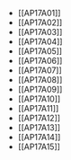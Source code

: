 - [[AP17A01]]
- [[AP17A02]]
- [[AP17A03]]
- [[AP17A04]]
- [[AP17A05]]
- [[AP17A06]]
- [[AP17A07]]
- [[AP17A08]]
- [[AP17A09]]
- [[AP17A10]]
- [[AP17A11]]
- [[AP17A12]]
- [[AP17A13]]
- [[AP17A14]]
- [[AP17A15]]